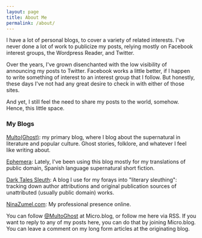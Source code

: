 ```yaml
---
layout: page
title: About Me
permalink: /about/
---
```


I have a lot of personal blogs, to cover a variety of related interests. I've never done a lot of work to publicize my posts, relying mostly on Facebook interest groups, the Wordpress Reader, and Twitter.

Over the years, I've grown disenchanted with the low visibility of announcing my posts to Twitter. Facebook works a little better, if I happen to write something of interest to an interest group that I follow. But honestly, these days I've not had any great desire to check in with either of those sites.

And yet, I still feel the need to share my posts to the world, somehow. Hence, this little space.

### My Blogs

[Multo(Ghost)](https://multoghost.wordpress.com): my primary blog, where I blog about the supernatural in literature and popular culture. Ghost stories, folklore, and whatever I feel like writing about.

[Ephemera](https://exiw.wordpress.com): Lately, I've been using this blog mostly for my translations of public domain, Spanish language supernatural short fiction.

[Dark Tales Sleuth](https://darktalessleuth.wordpress.com): A blog I use for my forays into "literary sleuthing": tracking down author attributions and original publication sources of unattributed (usually public domain) works.

[NinaZumel.com](ninazumel.com): My professional presence online. 

You can follow [@MultoGhost](https://micro.blog/MultoGhost) at Micro.blog, or follow me here via RSS. If you want to reply to any of my posts here, you can do that by joining Micro.blog. You can leave a comment on my long form articles at the originating blog.



